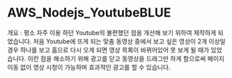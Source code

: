# AWS_Nodejs_YoutubeBLUE

개요 : 평소 자주 이용 하던 Youtube의 불편했던 점을 개선해 보기 위하여 제작하게 되었습니다. 
      처음 Youtube에 뜨게 되는 맞춤 동영상 중에서 보고 싶은 영상이 2개 이상일 경우 하나를 보고 홈으로 다시 오게 
      되면 영상 목록이 바뀌어있어 못 보게 될 때가 있었습니다. 
      이런 점을 해소하기 위해 광고를 닫고 동영상을 드래그만 하게 함으로써 
      페이지 이동 없이 영상 시청이 가능하며 효과적인 광고를 할 수 있습니다.
      
      
      
      
